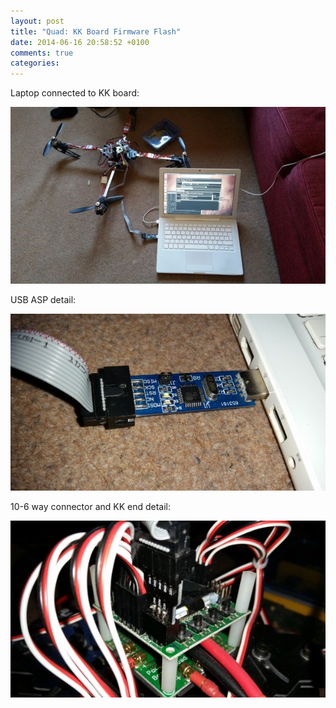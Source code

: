 ```yaml
---
layout: post
title: "Quad: KK Board Firmware Flash"
date: 2014-06-16 20:58:52 +0100
comments: true
categories: 
---
```


Laptop connected to KK board:

![](/hardware/quadcopter/55.jpg)

USB ASP detail:

![](/hardware/quadcopter/56.jpg)

10-6 way connector and KK end detail:

![](/hardware/quadcopter/57.jpg)

